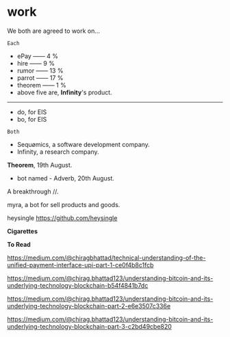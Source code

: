 # work
We both are agreed to work on... 

`Each`
- ePay —— 4 %
- hire —— 9 %
- rumor —— 13 %
- parrot —— 17 %
- theorem —— 1 %
- above five are, **Infinity**'s product.
- - - - - - - - - 
- do, for EIS
- bo, for EIS

`Both`
- Sequømics, a software development company. 
- Infinity, a research company.

**Theorem**, 19th August.
 - bot named - Adverb, 20th August.

A breakthrough //. 

myra, a bot for sell products and goods.

heysingle
https://github.com/heysingle

**Cigarettes**

**To Read**

https://medium.com/@chiragbhattad/technical-understanding-of-the-unified-payment-interface-upi-part-1-ce0f4b8c1fcb

https://medium.com/@chirag.bhattad123/understanding-bitcoin-and-its-underlying-technology-blockchain-b54f4841b7dc

https://medium.com/@chirag.bhattad123/understanding-bitcoin-and-its-underlying-technology-blockchain-part-2-e6e3507c336e

https://medium.com/@chirag.bhattad123/understanding-bitcoin-and-its-underlying-technology-blockchain-part-3-c2bd49cbe820

